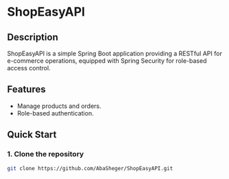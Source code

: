 # ShopEasyAPI

## Description
ShopEasyAPI is a simple Spring Boot application providing a RESTful API for e-commerce operations, equipped with Spring Security for role-based access control.

## Features
- Manage products and orders.
- Role-based authentication.

## Quick Start

### 1. Clone the repository
```bash
git clone https://github.com/AbaSheger/ShopEasyAPI.git
